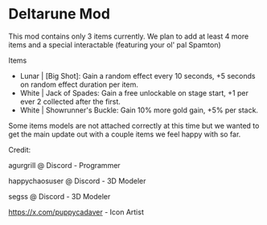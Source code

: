 # Deltarune Mod

This mod contains only 3 items currently.
We plan to add at least 4 more items and a special interactable (featuring your ol' pal Spamton)

Items
- Lunar | [Big Shot]: Gain a random effect every 10 seconds, +5 seconds on random effect duration per item.
- White | Jack of Spades: Gain a free unlockable on stage start, +1 per ever 2 collected after the first.
- White | Showrunner's Buckle: Gain 10% more gold gain, +5% per stack.

Some items models are not attached correctly at this time but we wanted to get the main update out with a couple items we feel happy with so far.

Credit:

agurgrill @ Discord - Programmer

happychaosuser @ Discord - 3D Modeler

segss @ Discord - 3D Modeler

https://x.com/puppycadaver - Icon Artist
